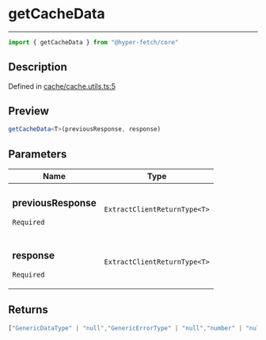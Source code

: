 

# getCacheData

<div class="api-docs__separator" data-reactroot="">

---

</div><div class="api-docs__import" data-reactroot="">

```ts
import { getCacheData } from "@hyper-fetch/core"
```

</div><div class="api-docs__section">

## Description

</div><div class="api-docs__description"><span class="api-docs__do-not-parse">



</span></div><p class="api-docs__definition">

Defined in [cache/cache.utils.ts:5](https://github.com/BetterTyped/hyper-fetch/blob/a5ae46b5/packages/core/src/cache/cache.utils.ts#L5)

</p><div class="api-docs__section">

## Preview

</div><div class="api-docs__preview fn">

```ts
getCacheData<T>(previousResponse, response)
```

</div><div class="api-docs__section">

## Parameters

</div><div class="api-docs__parameters"><table><thead><tr><th>Name</th><th>Type</th></tr></thead><tbody><tr param-data="previousResponse"><td class="api-docs__param-name required">

### previousResponse 

`Required`

</td><td class="api-docs__param-type">

`ExtractClientReturnType<T>`

</td></tr><tr param-data="response"><td class="api-docs__param-name required">

### response 

`Required`

</td><td class="api-docs__param-type">

`ExtractClientReturnType<T>`

</td></tr></tbody></table></div><div class="api-docs__section">

## Returns

</div><div class="api-docs__returns">

```ts
["GenericDataType" | "null","GenericErrorType" | "null","number" | "null"]
```

</div>